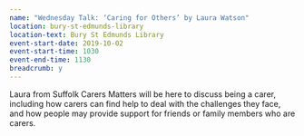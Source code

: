 ```yaml
---
name: "Wednesday Talk: ‘Caring for Others’ by Laura Watson"
location: bury-st-edmunds-library
location-text: Bury St Edmunds Library
event-start-date: 2019-10-02
event-start-time: 1030
event-end-time: 1130
breadcrumb: y
---
```


Laura from Suffolk Carers Matters will be here to discuss being a carer, including how carers can find help to deal with the challenges they face, and how people may provide support for friends or family members who are carers.
